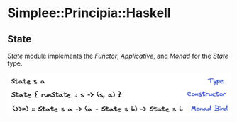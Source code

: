 # Simplee::Principia::Haskell

## State
*State* module implements the *Functor*, *Applicative*, and *Monad* for the *State* type.


![State monad image](./assets/images/state.png "State monad")
